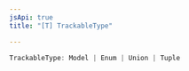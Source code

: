 ```yaml
---
jsApi: true
title: "[T] TrackableType"

---
```

```ts
TrackableType: Model | Enum | Union | Tuple
```
